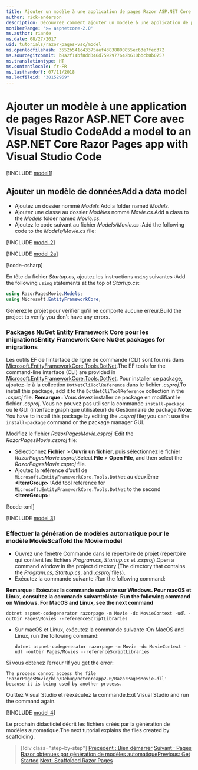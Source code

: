 ```yaml
---
title: Ajouter un modèle à une application de pages Razor ASP.NET Core avec Visual Studio Code
author: rick-anderson
description: Découvrez comment ajouter un modèle à une application de pages Razor dans ASP.NET Core à l’aide de Visual Studio Code.
monikerRange: '>= aspnetcore-2.0'
ms.author: riande
ms.date: 08/27/2017
uid: tutorials/razor-pages-vsc/model
ms.openlocfilehash: 3552b541c43375aef43838800855ec63e7fed372
ms.sourcegitcommit: b8a2f14bf8dd346d7592977642b610bbcb0b0757
ms.translationtype: HT
ms.contentlocale: fr-FR
ms.lasthandoff: 07/11/2018
ms.locfileid: "38152969"
---
```

# <a name="add-a-model-to-an-aspnet-core-razor-pages-app-with-visual-studio-code"></a><span data-ttu-id="640de-103">Ajouter un modèle à une application de pages Razor ASP.NET Core avec Visual Studio Code</span><span class="sxs-lookup"><span data-stu-id="640de-103">Add a model to an ASP.NET Core Razor Pages app with Visual Studio Code</span></span>

[!INCLUDE [model1](../../includes/RP/model1.md)]

## <a name="add-a-data-model"></a><span data-ttu-id="640de-104">Ajouter un modèle de données</span><span class="sxs-lookup"><span data-stu-id="640de-104">Add a data model</span></span>

* <span data-ttu-id="640de-105">Ajoutez un dossier nommé *Models*.</span><span class="sxs-lookup"><span data-stu-id="640de-105">Add a folder named *Models*.</span></span>
* <span data-ttu-id="640de-106">Ajoutez une classe au dossier *Modèles* nommé *Movie.cs*.</span><span class="sxs-lookup"><span data-stu-id="640de-106">Add a class to the *Models* folder named *Movie.cs*.</span></span>
* <span data-ttu-id="640de-107">Ajoutez le code suivant au fichier *Models/Movie.cs* :</span><span class="sxs-lookup"><span data-stu-id="640de-107">Add the following code to the *Models/Movie.cs* file:</span></span>

[!INCLUDE [model 2](../../includes/RP/model2.md)]

[!INCLUDE [model 2a](../../includes/RP/model2a.md)]

[!code-csharp[](../../tutorials/razor-pages/razor-pages-start/sample/RazorPagesMovie/Startup.cs?name=snippet_ConfigureServices2&highlight=3-4)]

<span data-ttu-id="640de-108">En tête du fichier *Startup.cs*, ajoutez les instructions `using` suivantes :</span><span class="sxs-lookup"><span data-stu-id="640de-108">Add the following `using` statements at the top of *Startup.cs*:</span></span>

```csharp
using RazorPagesMovie.Models;
using Microsoft.EntityFrameworkCore;
```

<span data-ttu-id="640de-109">Générez le projet pour vérifier qu’il ne comporte aucune erreur.</span><span class="sxs-lookup"><span data-stu-id="640de-109">Build the project to verify you don't have any errors.</span></span>

### <a name="entity-framework-core-nuget-packages-for-migrations"></a><span data-ttu-id="640de-110">Packages NuGet Entity Framework Core pour les migrations</span><span class="sxs-lookup"><span data-stu-id="640de-110">Entity Framework Core NuGet packages for migrations</span></span>

<span data-ttu-id="640de-111">Les outils EF de l’interface de ligne de commande (CLI) sont fournis dans [Microsoft.EntityFrameworkCore.Tools.DotNet](https://www.nuget.org/packages/Microsoft.EntityFrameworkCore.Tools.DotNet).</span><span class="sxs-lookup"><span data-stu-id="640de-111">The EF tools for the command-line interface (CLI) are provided in [Microsoft.EntityFrameworkCore.Tools.DotNet](https://www.nuget.org/packages/Microsoft.EntityFrameworkCore.Tools.DotNet).</span></span> <span data-ttu-id="640de-112">Pour installer ce package, ajoutez-le à la collection `DotNetCliToolReference` dans le fichier *.csproj*.</span><span class="sxs-lookup"><span data-stu-id="640de-112">To install this package, add it to the `DotNetCliToolReference` collection in the *.csproj* file.</span></span> <span data-ttu-id="640de-113">**Remarque :** Vous devez installer ce package en modifiant le fichier *.csproj*. Vous ne pouvez pas utiliser la commande `install-package` ou le GUI (interface graphique utilisateur) du Gestionnaire de package.</span><span class="sxs-lookup"><span data-stu-id="640de-113">**Note:** You have to install this package by editing the *.csproj* file; you can't use the `install-package` command or the package manager GUI.</span></span>

<span data-ttu-id="640de-114">Modifiez le fichier *RazorPagesMovie.csproj* :</span><span class="sxs-lookup"><span data-stu-id="640de-114">Edit the *RazorPagesMovie.csproj* file:</span></span>

* <span data-ttu-id="640de-115">Sélectionnez **Fichier** > **Ouvrir un fichier**, puis sélectionnez le fichier *RazorPagesMovie.csproj*.</span><span class="sxs-lookup"><span data-stu-id="640de-115">Select **File** > **Open File**, and then select the *RazorPagesMovie.csproj* file.</span></span>
* <span data-ttu-id="640de-116">Ajoutez la référence d’outil de `Microsoft.EntityFrameworkCore.Tools.DotNet` au deuxième **\<ItemGroup>** :</span><span class="sxs-lookup"><span data-stu-id="640de-116">Add tool reference for `Microsoft.EntityFrameworkCore.Tools.DotNet` to the second **\<ItemGroup>**:</span></span>

[!code-xml[](../../tutorials/razor-pages/razor-pages-start/snapshot_cli_sample/RazorPagesMovie/RazorPagesMovie.cli.csproj)]

[!INCLUDE [model 3](../../includes/RP/model3.md)]

<a name="scaffold"></a>
### <a name="scaffold-the-movie-model"></a><span data-ttu-id="640de-117">Effectuer la génération de modèles automatique pour le modèle Movie</span><span class="sxs-lookup"><span data-stu-id="640de-117">Scaffold the Movie model</span></span>

* <span data-ttu-id="640de-118">Ouvrez une fenêtre Commande dans le répertoire de projet (répertoire qui contient les fichiers *Program.cs*, *Startup.cs* et *.csproj*).</span><span class="sxs-lookup"><span data-stu-id="640de-118">Open a command window in the project directory (The directory that contains the *Program.cs*, *Startup.cs*, and *.csproj* files).</span></span>
* <span data-ttu-id="640de-119">Exécutez la commande suivante :</span><span class="sxs-lookup"><span data-stu-id="640de-119">Run the following command:</span></span>

<span data-ttu-id="640de-120">**Remarque : Exécutez la commande suivante sur Windows. Pour macOS et Linux, consultez la commande suivante**</span><span class="sxs-lookup"><span data-stu-id="640de-120">**Note: Run the following command on Windows. For MacOS and Linux, see the next command**</span></span>

  ```console
  dotnet aspnet-codegenerator razorpage -m Movie -dc MovieContext -udl -outDir Pages\Movies --referenceScriptLibraries
  ```

* <span data-ttu-id="640de-121">Sur macOS et Linux, exécutez la commande suivante :</span><span class="sxs-lookup"><span data-stu-id="640de-121">On MacOS and Linux, run the following command:</span></span>

  ```console
  dotnet aspnet-codegenerator razorpage -m Movie -dc MovieContext -udl -outDir Pages/Movies --referenceScriptLibraries
  ```

<span data-ttu-id="640de-122">Si vous obtenez l’erreur :</span><span class="sxs-lookup"><span data-stu-id="640de-122">If you get the error:</span></span>
  ```
  The process cannot access the file 
 'RazorPagesMovie/bin/Debug/netcoreapp2.0/RazorPagesMovie.dll' 
  because it is being used by another process.
  ```

<span data-ttu-id="640de-123">Quittez Visual Studio et réexécutez la commande.</span><span class="sxs-lookup"><span data-stu-id="640de-123">Exit Visual Studio and run the command again.</span></span>

[!INCLUDE [model 4](../../includes/RP/model4.md)]

<span data-ttu-id="640de-124">Le prochain didacticiel décrit les fichiers créés par la génération de modèles automatique.</span><span class="sxs-lookup"><span data-stu-id="640de-124">The next tutorial explains the files created by scaffolding.</span></span>

> [!div class="step-by-step"]
> <span data-ttu-id="640de-125">[Précédent : Bien démarrer](xref:tutorials/razor-pages-vsc/razor-pages-start)
> [Suivant : Pages Razor obtenues par génération de modèles automatique](xref:tutorials/razor-pages-vsc/page)</span><span class="sxs-lookup"><span data-stu-id="640de-125">[Previous: Get Started](xref:tutorials/razor-pages-vsc/razor-pages-start)
[Next: Scaffolded Razor Pages](xref:tutorials/razor-pages-vsc/page)</span></span>
